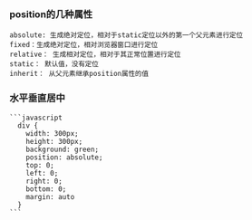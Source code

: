 ### position的几种属性
    absolute: 生成绝对定位，相对于static定位以外的第一个父元素进行定位
    fixed：生成绝对定位，相对浏览器窗口进行定位
    relative： 生成相对定位，相对于其正常位置进行定位
    static： 默认值，没有定位
    inherit： 从父元素继承position属性的值
### 水平垂直居中
    ```javascript
      div {
        width: 300px;
        height: 300px;
        background: green;
        position: absolute;
        top: 0;
        left: 0;
        right: 0;
        bottom: 0;
        margin: auto
      }
    ```